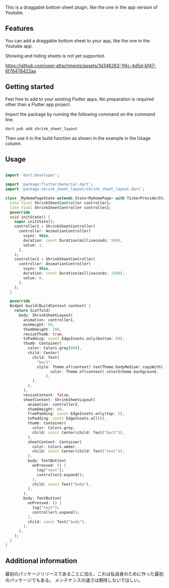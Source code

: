 <!--
This README describes the package. If you publish this package to pub.dev,
this README's contents appear on the landing page for your package.

For information about how to write a good package README, see the guide for
[writing package pages](https://dart.dev/guides/libraries/writing-package-pages).

For general information about developing packages, see the Dart guide for
[creating packages](https://dart.dev/guides/libraries/create-library-packages)
and the Flutter guide for
[developing packages and plugins](https://flutter.dev/developing-packages).
-->

This is a draggable bottom sheet plugin, like the one in the app version of Youtube.

## Features

You can add a draggable bottom sheet to your app, like the one in the Youtube app.

Showing and hiding sheets is not yet supported.



https://github.com/user-attachments/assets/1d346263-1f4c-4d5d-bf47-6f76478422aa



## Getting started


Feel free to add to your existing Flutter apps.
No preparation is required other than a Flutter app project.

Import the package by running the following command on the command line.

`dart pub add shrink_sheet_layout`

Then use it in the build function as shown in the example in the Usage column.

## Usage

```dart

import 'dart:developer';

import 'package:flutter/material.dart';
import 'package:shrink_sheet_layout/shrink_sheet_layout.dart';

class _MyHomePageState extends State<MyHomePage> with TickerProviderStateMixin {
  late final ShrinkSheetController controller1;
  late final ShrinkSheetController controller2;
  @override
  void initState() {
    super.initState();
    controller1 = ShrinkSheetController(
      controller: AnimationController(
        vsync: this,
        duration: const Duration(milliseconds: 500),
        value: 1,
      ),
    );
    controller2 = ShrinkSheetController(
      controller: AnimationController(
        vsync: this,
        duration: const Duration(milliseconds: 1500),
        value: 0,
      ),
    );
  }

  @override
  Widget build(BuildContext context) {
    return Scaffold(
      body: ShrinkSheetLayout(
        animation: controller1,
        minHeight: 60,
        thumbHeight: 200,
        resizeThumb: true,
        toPadding: const EdgeInsets.only(bottom: 60),
        thumb: Container(
          color: Colors.grey[800],
          child: Center(
            child: Text(
              "bar1",
              style: Theme.of(context).textTheme.bodyMedium!.copyWith(
                    color: Theme.of(context).colorScheme.background,
                  ),
            ),
          ),
        ),
        resizeContent: false,
        sheetContent: ShrinkSheetLayout(
          animation: controller2,
          thumbHeight: 60,
          fromPadding: const EdgeInsets.only(top: 2),
          toPadding: const EdgeInsets.all(8),
          thumb: Container(
            color: Colors.grey,
            child: const Center(child: Text("bar2")),
          ),
          sheetContent: Container(
            color: Colors.amber,
            child: const Center(child: Text("text")),
          ),
          body: TextButton(
            onPressed: () {
              log("test");
              controller2.expand();
            },
            child: const Text("body"),
          ),
        ),
        body: TextButton(
          onPressed: () {
            log("test");
            controller1.expand();
          },
          child: const Text("body"),
        ),
      ),
    );
  }
}


```

## Additional information

最初のパッケージリリースであることに加え、これは私自身のために作った最初のパッケージでもある。
メンテナンスの速さは期待しないでほしい。
